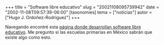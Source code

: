 +++
title = "Software libre educativo"
slug = "20021108095739942"
date = "2002-11-08T09:57:39-06:00"
[taxonomies]
tema = ["noticias"]
autor = ["Hugo J. Ordoñez-Rodriguez"]
+++

Navegando encontré esta [página donde desarrollan software libre
educativo](http://www.ofset.org/freeduc/). Me pregunto si las escuelas
primarias en México sabrán que existe algo como esto.
